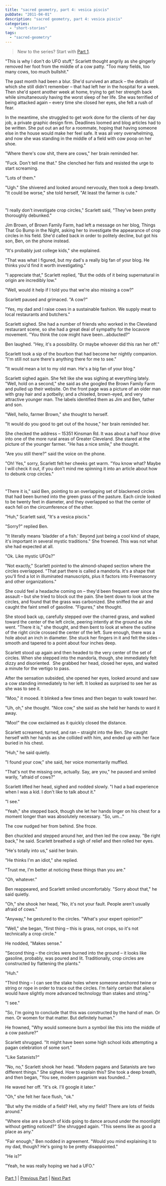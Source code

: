 ```yaml
---
title: "sacred geometry, part 4: vesica piscis"
pubDate: "2011-04-01"
description: "sacred geometry, part 4: vesica piscis"
categories:
  - "short-stories"
tags:
  - "sacred-geometry"
---
```


> New to the series? Start with [Part 1](/blog/2011/3/4/sacred-geometry-part-1-tesseract/).

"This is why I don't do UFO stuff," Scarlett thought angrily as she gingerly removed her foot from the middle of a cow patty. "Too many fields, too many cows, too much bullshit."

The past month had been a blur. She'd survived an attack – the details of which she still didn't remember – that had left her in the hospital for a week. Then she'd spent another week at home, trying to get her strength back while simultaneously having the worst sleep of her life. She was terrified of being attacked again – every time she closed her eyes, she felt a rush of fear.

In the meantime, she struggled to get work done for the clients of her day job, a private graphic design firm. Deadlines loomed and blog articles had to be written. She put out an ad for a roommate, hoping that having someone else in the house would make her feel safe. It was all very overwhelming, and now she was standing in the middle of a field with cow poop on her shoe.

"Where there's cow shit, there are cows," her brain reminded her.

"Fuck. Don't tell me that." She clenched her fists and resisted the urge to start screaming.

"Lots of them."

"Ugh." She shivered and looked around nervously, then took a deep breath. "It could be worse," she told herself, "At least the farmer is cute."

#

"I really don't investigate crop circles," Scarlett said, "They've been pretty thoroughly debunked."

Jim Brown, of Brown Family Farm, had left a message on her blog, Things That Go Bump in the Night, asking her to investigate the appearance of crop circles in his field. She'd called back in order to politely decline, but got his son, Ben, on the phone instead.

"It's probably just college kids," she explained.

"That was what I figured, but my dad's a really big fan of your blog. He thinks you'd find it worth investigating."

"I appreciate that," Scarlett replied, "But the odds of it being supernatural in origin are incredibly low."

"Well, would it help if I told you that we're also missing a cow?"

Scarlett paused and grimaced. "A cow?"

"Yes, my dad and I raise cows in a sustainable fashion. We supply meat to local restaurants and butchers."

Scarlett sighed. She had a number of friends who worked in the Cleveland restaurant scene, so she had a great deal of sympathy for the locavore movement. "You think the cow might have been…abducted?"

Ben laughed. "Hey, it's a possibility. Or maybe whoever did this ran her off."

Scarlett took a sip of the bourbon that had become her nightly companion. "I'm still not sure there's anything there for me to see."

"It would mean a lot to my old man. He's a big fan of your blog."

Scarlett sighed again. She felt like she was sighing at everything lately. "Well, hold on a second," she said as she googled the Brown Family Farm and pulled up their website. On the front page was a picture of an older man with gray hair and a potbelly; and a chiseled, brown-eyed, and very attractive younger man. The labels identified them as Jim and Ben, father and son.

"Well, hello, farmer Brown," she thought to herself.

"It would do you good to get out of the house," her brain reminded her.

She checked the address – 15351 Kinsman Rd. It was about a half hour drive into one of the more rural areas of Greater Cleveland. She stared at the picture of the younger farmer. "He has a nice smile," she thought.

"Are you still there?" said the voice on the phone.

"Oh! Yes," sorry, Scarlett felt her cheeks get warm. "You know what? Maybe I will check it out, if you don't mind me spinning it into an article about how to debunk crop circles."

#

"There it is," said Ben, pointing to an overlapping set of blackened circles that had been burned into the green grass of the pasture. Each circle looked to be twenty feet in diameter, and they overlapped so that the center of each fell on the circumference of the other.

"Huh," Scarlett said, "It's a vesica piscis."

"Sorry?" replied Ben.

"It literally means 'bladder of a fish.' Beyond just being a cool kind of shape, it's important in several mystic traditions." She frowned. This was not what she had expected at all.

"Ok. Like mystic UFOs?"

"Not exactly," Scarlett pointed to the almond-shaped section where the circles overlapped. "That part there is called a mandorla. It's a shape that you'll find a lot in illuminated manuscripts, plus it factors into Freemasonry and other organizations."

She could feel a headache coming on – they'd been frequent ever since the assault – but she tried to block out the pain. She bent down to look at the circles, and found that the grass was carbonized. She sniffed the air and caught the faint smell of gasoline. "Figures," she thought.

She stood back up, carefully stepped over the charred grass, and walked toward the center of the left circle, peering intently at the ground as she went. "There it is," she thought, and then bent to look at where the outline of the right circle crossed the center of the left. Sure enough, there was a hole about an inch in diameter. She stuck her fingers in it and felt the sides – smooth and tapered to a point about four inches deep.

Scarlett stood up again and then headed to the very center of the set of circles. When she stepped into the mandorla, though, she immediately felt dizzy and disoriented.  She grabbed her head, closed her eyes, and waited a minute for the vertigo to pass.

After the sensation subsided, she opened her eyes, looked around and saw a cow standing immediately to her left. It looked as surprised to see her as she was to see it.

"Moo," it mooed. It blinked a few times and then began to walk toward her.

"Uh, oh," she thought. "Nice cow," she said as she held her hands to ward it away.

"Moo!" the cow exclaimed as it quickly closed the distance.

Scarlett screamed, turned, and ran – straight into the Ben. She caught herself with her hands as she collided with him, and ended up with her face buried in his chest.

"Huh," he said quietly.

"I found your cow," she said, her voice momentarily muffled.

"That's not the missing one, actually. Say, are you," he paused and smiled warily, "afraid of cows?"

Scarlett lifted her head, sighed and nodded slowly. "I had a bad experience when I was a kid. I don't like to talk about it."

"I see."

"Yeah," she stepped back, though she let her hands linger on his chest for a moment longer than was absolutely necessary. "So, um…"

The cow nudged her from behind. She froze.

Ben chuckled and stepped around her, and then led the cow away. "Be right back," he said. Scarlett breathed a sigh of relief and then rolled her eyes.

"He's totally into us," said her brain.

"He thinks I'm an idiot," she replied.

"Trust me, I'm better at noticing these things than you are."

"Oh, whatever."

Ben reappeared, and Scarlett smiled uncomfortably. "Sorry about that," he said quietly.

"Oh," she shook her head, "No, it's not your fault. People aren't usually afraid of cows."

"Anyway," he gestured to the circles. "What's your expert opinion?"

"Well," she began, "first thing – this is grass, not crops, so it's not technically a crop circle."

He nodded, "Makes sense."

"Second thing – the circles were burned into the ground – it looks like gasoline, probably, was poured and lit. Traditionally, crop circles are constructed by flattening the plants."

"Huh."

"Third thing – I can see the stake holes where someone anchored twine or string or rope in order to trace out the circles. I'm fairly certain that aliens would have slightly more advanced technology than stakes and string."

"I see."

"So, I'm going to conclude that this was constructed by the hand of man. Or men. Or women for that matter. But definitely human."

He frowned, "Why would someone burn a symbol like this into the middle of a cow pasture?"

Scarlett shrugged. "It might have been some high school kids attempting a pagan celebration of some sort."

"Like Satanists?"

"No, no," Scarlett shook her head. "Modern pagans and Satanists are two different things." She sighed. How to explain this? She took a deep breath, and then began, "You see, modern paganism was founded…"

He waved her off. "It's ok. I'll google it later."

"Oh," she felt her face flush, "ok."

"But why the middle of a field? Hell, why my field? There are lots of fields around."

"Where else are a bunch of kids going to dance around under the moonlight without getting noticed?" She shrugged again. "This seems like as good a place as any."

"Fair enough," Ben nodded in agreement. "Would you mind explaining it to my dad, though? He's going to be pretty disappointed."

"He is?"

"Yeah, he was really hoping we had a UFO."

###

[Part 1](/blog/2011/3/4/sacred-geometry-part-1-tesseract/) | [Previous Part](/blog/2011/3/16/sacred-geometry-part-3-sine-wave/) | [Next Part](/blog/2011/5/20/sacred-geometry-part-5/)
